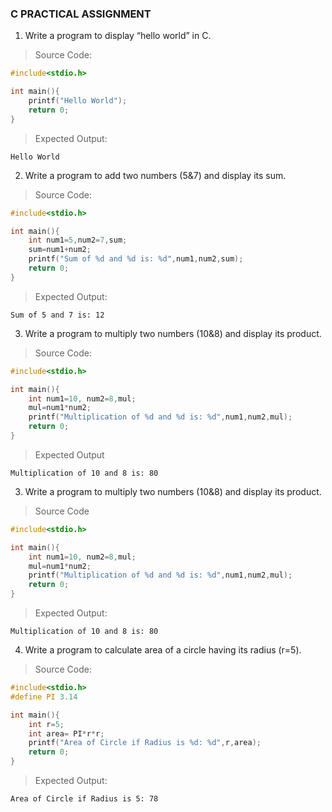 ### C PRACTICAL ASSIGNMENT

1. Write a program to display “hello world” in C.

> Source Code:

```C
#include<stdio.h>

int main(){
    printf("Hello World");
    return 0;
}

```

> Expected Output:

    Hello World

2. Write a program to add two numbers (5&7) and display its sum.

> Source Code:

```C
#include<stdio.h>

int main(){
    int num1=5,num2=7,sum;
    sum=num1+num2;
    printf("Sum of %d and %d is: %d",num1,num2,sum);
    return 0;
}
```

> Expected Output:

    Sum of 5 and 7 is: 12

3. Write a program to multiply two numbers (10&8) and display its product.

> Source Code:

```C
#include<stdio.h>

int main(){
    int num1=10, num2=8,mul;
    mul=num1*num2;
    printf("Multiplication of %d and %d is: %d",num1,num2,mul);
    return 0;
}
```

> Expected Output

    Multiplication of 10 and 8 is: 80

3. Write a program to multiply two numbers (10&8) and display its product.

> Source Code

```C
#include<stdio.h>

int main(){
    int num1=10, num2=8,mul;
    mul=num1*num2;
    printf("Multiplication of %d and %d is: %d",num1,num2,mul);
    return 0;
}
```

> Expected Output:

    Multiplication of 10 and 8 is: 80

4. Write a program to calculate area of a circle having its radius (r=5).

> Source Code:

```C
#include<stdio.h>
#define PI 3.14

int main(){
    int r=5;
    int area= PI*r*r;
    printf("Area of Circle if Radius is %d: %d",r,area);
    return 0;
}
```

> Expected Output:

    Area of Circle if Radius is 5: 78
